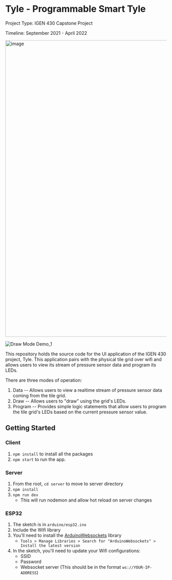 # Tyle - Programmable Smart Tyle

Project Type: IGEN 430 Capstone Project

Timeline: September 2021 - April 2022

<img width="925" alt="image" src="https://user-images.githubusercontent.com/42523645/160368527-ebdaf929-7c2f-48b3-8b72-260f6ebb475a.png">

![Draw Mode Demo_1](https://user-images.githubusercontent.com/42523645/160369091-d3d2aaf8-633b-49b1-8773-e152cbec4de0.gif)


This repository holds the source code for the UI application of the IGEN 430 project, Tyle. This application pairs with the physical tile grid over wifi and allows users to view its stream of pressure sensor data and program its LEDs.

There are three modes of operation:

1. Data -- Allows users to view a realtime stream of pressure sensor data coming from the tile grid.
2. Draw -- Allows users to "draw" using the grid's LEDs.
3. Program -- Provides simple logic statements that allow users to program the tile grid's LEDs based on the current pressure sensor value.

## Getting Started

### Client
1. `npm install` to install all the packages
2. `npm start` to run the app.

### Server
1. From the root, `cd server` to move to server directory
2. `npm install`
3. `npm run dev`
    - This will run nodemon and allow hot reload on server changes

### ESP32
1. The sketch is in `arduino/esp32.ino`
2. Include the Wifi library
3. You'll need to install the [ArduinoWebsockets](https://github.com/gilmaimon/ArduinoWebsockets) library
    - `Tools > Manage Libraries > Search for "ArduinoWebsockets" > Install the latest version`
4. In the sketch, you'll need to update your Wifi configurations:
    - SSID
    - Password
    - Websocket server (This should be in the format `ws://YOUR-IP-ADDRESS`)
